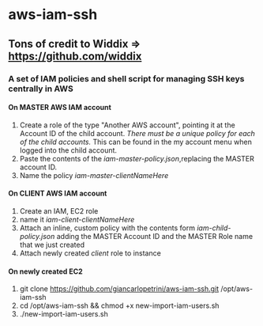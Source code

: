 # aws-iam-ssh  

## Tons of credit to Widdix => https://github.com/widdix

### A set of IAM policies and shell script for managing SSH keys centrally in AWS

#### On MASTER AWS IAM account
1. Create a role of the type "Another AWS account", pointing it at the Account ID of the child account. _There must be a unique policy for each of the child accounts._ This can be found in the my account menu when logged into the child account.
2. Paste the contents of the _iam-master-policy.json_,replacing the MASTER account ID.
3. Name the policy _iam-master-clientNameHere_

#### On CLIENT AWS IAM account
1. Create an IAM, EC2 role
2. name it _iam-client-clientNameHere_
3. Attach an inline, custom policy with the contents form _iam-child-policy.json_ adding the MASTER Account ID and the MASTER Role name that we just created
4. Attach newly created _client_ role to instance

#### On newly created EC2
1. git clone https://github.com/giancarlopetrini/aws-iam-ssh.git /opt/aws-iam-ssh
2. cd /opt/aws-iam-ssh && chmod +x new-import-iam-users.sh
3. ./new-import-iam-users.sh
